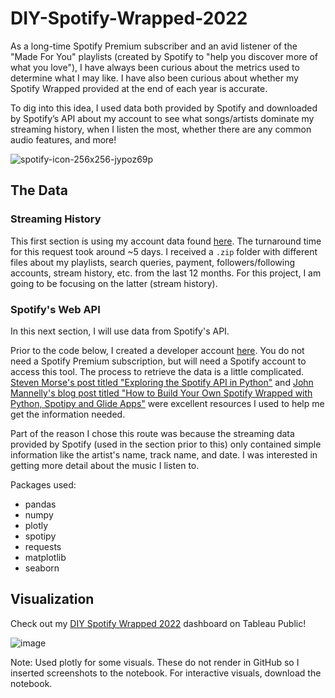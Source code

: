 # DIY-Spotify-Wrapped-2022

As a long-time Spotify Premium subscriber and an avid listener of the "Made For You" playlists (created by Spotify to "help you discover more of what you love"), I have always been curious about the metrics used to determine what I may like. I have also been curious about whether my Spotify Wrapped provided at the end of each year is accurate.

To dig into this idea, I used data both provided by Spotify and downloaded by Spotify’s API about my account to see what songs/artists dominate my streaming history, when I listen the most, whether there are any common audio features, and more!
 
![spotify-icon-256x256-jypoz69p](https://user-images.githubusercontent.com/95668919/205817996-cea1f116-7751-4fe6-952d-5b366a9392ca.png)

## The Data

### Streaming History

This first section is using my account data found [here](https://www.spotify.com/us/account/privacy/). The turnaround time for this request took around ~5 days. I received a `.zip` folder with different files about my playlists, search queries, payment, followers/following accounts, stream history, etc. from the last 12 months. For this project, I am going to be focusing on the latter (stream history).

### Spotify's Web API

In this next section, I will use data from Spotify's API.

Prior to the code below, I created a developer account [here](https://developer.spotify.com/dashboard/). You do not need a Spotify Premium subscription, but will need a Spotify account to access this tool. The process to retrieve the data is a little complicated. [Steven Morse's post titled "Exploring the Spotify API in Python"](https://stmorse.github.io/journal/spotify-api.html) and [John Mannelly's blog post titled "How to Build Your Own Spotify Wrapped with Python, Spotipy and Glide Apps"](https://jman4190.medium.com/build-your-own-spotify-wrapped-with-python-spotify-and-glide-apps-493dc7da20b) were excellent resources I used to help me get the information needed. 

Part of the reason I chose this route was because the streaming data provided by Spotify (used in the section prior to this) only contained simple information like the artist's name, track name, and date. I was interested in getting more detail about the music I listen to. 

Packages used:
- pandas
- numpy
- plotly
- spotipy
- requests
- matplotlib
- seaborn

## Visualization

Check out my [DIY Spotify Wrapped 2022](https://public.tableau.com/views/WIPSpotifyWrapped/Dashboard1?:language=en-US&:display_count=n&:origin=viz_share_link) dashboard on Tableau Public!

![image](https://user-images.githubusercontent.com/95668919/205965945-46716b55-d216-4249-b7f5-dfe4a1661dd3.png)

Note: Used plotly for some visuals. These do not render in GitHub so I inserted screenshots to the notebook. For interactive visuals, download the notebook.
